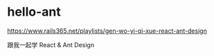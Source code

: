 # hello-ant

https://www.rails365.net/playlists/gen-wo-yi-qi-xue-react-ant-design

跟我一起学 React & Ant Design

